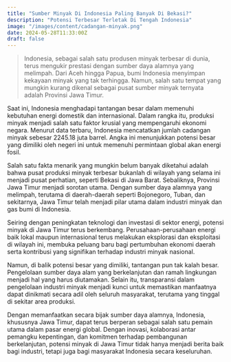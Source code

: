 ```yaml
---
title: "Sumber Minyak Di Indonesia Paling Banyak Di Bekasi?"
description: "Potensi Terbesar Terletak Di Tengah Indonesia"
image: "/images/content/cadangan-minyak.png"
date: 2024-05-28T11:33:00Z
draft: false
---
```



>Indonesia, sebagai salah satu produsen minyak terbesar di dunia, terus mengukir prestasi dengan sumber daya alamnya yang melimpah. Dari Aceh hingga Papua, bumi Indonesia menyimpan kekayaan minyak yang tak terhingga. Namun, salah satu tempat yang mungkin kurang dikenal sebagai pusat sumber minyak ternyata adalah Provinsi Jawa Timur.

Saat ini, Indonesia menghadapi tantangan besar dalam memenuhi kebutuhan energi domestik dan internasional. Dalam rangka itu, produksi minyak menjadi salah satu faktor krusial yang mempengaruhi ekonomi negara. Menurut data terbaru, Indonesia mencatatkan jumlah cadangan minyak sebesar 2245.18 juta barrel. Angka ini menunjukkan potensi besar yang dimiliki oleh negeri ini untuk memenuhi permintaan global akan energi fosil.

Salah satu fakta menarik yang mungkin belum banyak diketahui adalah bahwa pusat produksi minyak terbesar bukanlah di wilayah yang selama ini menjadi pusat perhatian, seperti Bekasi di Jawa Barat. Sebaliknya, Provinsi Jawa Timur menjadi sorotan utama. Dengan sumber daya alamnya yang melimpah, terutama di daerah-daerah seperti Bojonegoro, Tuban, dan sekitarnya, Jawa Timur telah menjadi pilar utama dalam industri minyak dan gas bumi di Indonesia.

Seiring dengan peningkatan teknologi dan investasi di sektor energi, potensi minyak di Jawa Timur terus berkembang. Perusahaan-perusahaan energi baik lokal maupun internasional terus melakukan eksplorasi dan eksploitasi di wilayah ini, membuka peluang baru bagi pertumbuhan ekonomi daerah serta kontribusi yang signifikan terhadap industri minyak nasional.

Namun, di balik potensi besar yang dimiliki, tantangan pun tak kalah besar. Pengelolaan sumber daya alam yang berkelanjutan dan ramah lingkungan menjadi hal yang harus diutamakan. Selain itu, transparansi dalam pengelolaan industri minyak menjadi kunci untuk memastikan manfaatnya dapat dinikmati secara adil oleh seluruh masyarakat, terutama yang tinggal di sekitar area produksi.

Dengan memanfaatkan secara bijak sumber daya alamnya, Indonesia, khususnya Jawa Timur, dapat terus berperan sebagai salah satu pemain utama dalam pasar energi global. Dengan inovasi, kolaborasi antar pemangku kepentingan, dan komitmen terhadap pembangunan berkelanjutan, potensi minyak di Jawa Timur tidak hanya menjadi berita baik bagi industri, tetapi juga bagi masyarakat Indonesia secara keseluruhan.
